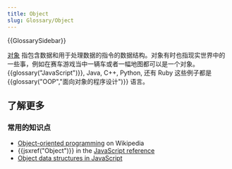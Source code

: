 ```yaml
---
title: Object
slug: Glossary/Object
---
```


{{GlossarySidebar}}

[对象](/zh-CN/docs/Web/JavaScript/Reference/Global_Objects/Object) 指包含数据和用于处理数据的指令的数据结构。对象有时也指现实世界中的一些事，例如在赛车游戏当中一辆车或者一幅地图都可以是一个对象。{{glossary("JavaScript")}}, Java, C++, Python, 还有 Ruby 这些例子都是{{glossary("OOP","面向对象的程序设计")}} 语言。

## 了解更多

### 常用的知识点

- [Object-oriented programming](https://zh.wikipedia.org/wiki/Object-oriented_programming) on Wikipedia
- {{jsxref("Object")}} in the [JavaScript reference](/zh-CN/docs/Web/JavaScript/Reference)
- [Object data structures in JavaScript](/zh-CN/docs/Web/JavaScript/Data_structures#object)
